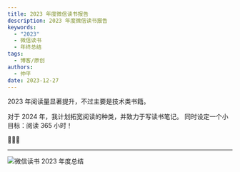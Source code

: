```yaml
---
title: 2023 年度微信读书报告
description: 2023 年度微信读书报告
keywords:
  - "2023"
  - 微信读书
  - 年终总结
tags:
  - 博客/原创
authors:
  - 仲平
date: 2023-12-27
---
```


2023 年阅读量显著提升，不过主要是技术类书籍。

对于 2024 年，我计划拓宽阅读的种类，并致力于写读书笔记。 同时设定一个小目标：阅读 365 小时！

🥸🥸🥸

---

![微信读书 2023 年度总结](https://static.7wate.com/img/2023/12/27/26890d60b8955f4aa7e88a1944876080.jpg)
